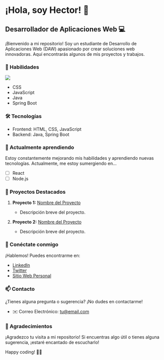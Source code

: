 # ¡Hola, soy Hector! 👋

## Desarrollador de Aplicaciones Web 💻

¡Bienvenido a mi repositorio! Soy un estudiante de Desarrollo de Aplicaciones Web (DAW) apasionado por crear soluciones web innovadoras. Aquí encontrarás algunos de mis proyectos y trabajos.

### 🚀 Habilidades
<img src="{https://camo.githubusercontent.com/998382ebc9a32162128b00b597ea488192df024fd015e5edec001fe29fcb93a6/68747470733a2f2f696d672e736869656c64732e696f2f62616467652f56697375616c25323053747564696f253230436f64652d3030373864372e7376673f7374796c653d666f722d7468652d6261646765266c6f676f3d76697375616c2d73747564696f2d636f6465266c6f676f436f6c6f723d7768697465}" />


- CSS
- JavaScript
- Java
- Spring Boot

### 🛠️ Tecnologías

- Frontend: HTML, CSS, JavaScript
- Backend: Java, Spring Boot

### 🌱 Actualmente aprendiendo

Estoy constantemente mejorando mis habilidades y aprendiendo nuevas tecnologías. Actualmente, me estoy sumergiendo en...

- [ ] React
- [ ] Node.js

### 📂 Proyectos Destacados

1. **Proyecto 1:** [Nombre del Proyecto](enlace_al_proyecto)
   - Descripción breve del proyecto.

2. **Proyecto 2:** [Nombre del Proyecto](enlace_al_proyecto)
   - Descripción breve del proyecto.

### 🤝 Conéctate conmigo

¡Hablemos! Puedes encontrarme en:

- [LinkedIn](enlace_a_tu_linkedin)
- [Twitter](enlace_a_tu_twitter)
- [Sitio Web Personal](enlace_a_tu_sitio_web)

### 📫 Contacto

¿Tienes alguna pregunta o sugerencia? ¡No dudes en contactarme!

- ✉️ Correo Electrónico: tu@email.com

### 🙏 Agradecimientos

¡Agradezco tu visita a mi repositorio! Si encuentras algo útil o tienes alguna sugerencia, ¡estaré encantado de escucharlo!

Happy coding! 👨‍💻
